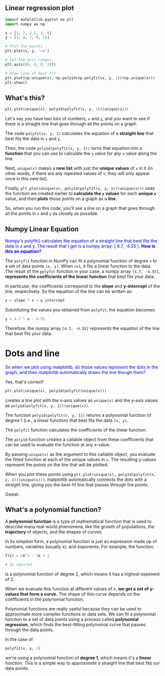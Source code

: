 ## Linear regression plot

```python
import matplotlib.pyplot as plt
import numpy as np

x = [1, 2, 2.5, 3, 4]
y = [1, 4, 7, 9, 15]

# Plot the points
plt.plot(x, y, 'ro')

# Set the axis ranges
plt.axis([0, 6, 0, 20])

# Draw line of best fit
plt.plot(np.unique(x), np.poly1d(np.polyfit(x, y, 1))(np.unique(x)))
plt.show()
```

## What's this?

```py
plt.plot(unique(x), poly1d(polyfit(x, y, 1))(unique(x)))
```

Let's say you have two lists of numbers, `x` and `y`, and you want to see if there is a straight line that goes through all the points on a graph.

The code `polyfit(x, y, 1)` calculates the equation of a **straight line** that best fits the data in `x` and `y`.

Then, the code `poly1d(polyfit(x, y, 1))` turns that equation into a **function** that you can use to calculate the `y` value for any `x` value along the line.

Next, `unique(x)` makes a **new list** with just the **unique values** of `x` in it (in other words, if there are any repeated values of `x`, they will only appear once in this new list).

Finally, `plt.plot(unique(x), poly1d(polyfit(x, y, 1))(unique(x)))` uses the function we created earlier to **calculate the `y` values** for each **unique `x`** value, and then **plots** those points on a graph as a **line**.

So, when you run this code, you'll see a line on a graph that goes through all the points in `x` and `y` as closely as possible.

## Numpy Linear Equation

<span style="color:#0000dd;">Numpy's polyfit() calculates the equation of a straight line that best fits the data in x and y.  The result that I get is a numpy array: [ 4.7, -4.55 ].  <span style="color:#0000dd;font-weight:bold;">How is this an equation?</span></span>

The `polyfit` function in NumPy can fit a polynomial function of degree `n` to a set of data points `(x, y)`. When `n=1`, it fits a linear function to the data. The result of the `polyfit` function in your case, a numpy array `[4.7, -4.55]`, **represents the coefficients of the linear function** that best fits your data. 

In particular, the coefficients correspond to the **slope** and **y-intercept** of the line, respectively. So the equation of the line can be written as:

```py
y = slope * x + y_intercept
```

Substituting the values you obtained from `polyfit`, the equation becomes:

```py
y = 4.7 * x - 4.55
```

Therefore, the numpy array `[4.7, -4.55]` represents the equation of the line that best fits your data.

# Dots and line

<span style="color:#0000dd;">So when we plot using matplotlib, do those values represent the dots in the graph, and then matplotlib automatically draws the line though them?</span>

Yes, that's correct!

```py
plt.plot(unique(x), poly1d(polyfit(unique(x)))
```

creates a line plot with the x-axis values as `unique(x)` and the y-axis values as `poly1d(polyfit(x, y, 1))(unique(x))`. 

The function `poly1d(polyfit(x, y, 1))` returns a polynomial function of degree 1 (i.e., a linear function) that best fits the data `(x, y)`.

The `polyfit` function calculates the coefficients of the linear function.

The `poly1d` function creates a callable object from these coefficients that can be used to evaluate the function at any x-value.

By passing `unique(x)` as the argument to this callable object, you evaluate the fitted function at each of the unique values in `x`. The resulting y-values represent the points on the line that will be plotted. 

When you plot these points using `plt.plot(unique(x), poly1d(polyfit(x, y, 1))(unique(x)))`, matplotlib automatically connects the dots with a straight line, giving you the best-fit line that passes through the points.

Gweat.

## What's a polynomial function?

A **polynomial function** is a type of mathematical function that is used to describe many real-world phenomena, like the growth of populations, the **trajectory** of objects, and the shapes of curves.

In its simplest form, a polynomial function is just an expression made up of numbers, variables (usually x), and exponents. For example, the function:

```py
f(x) = 2x^2 - 3x + 1

# 2x squared
```

is a polynomial function of degree 2, which means it has a highest exponent of 2. 

When we evaluate this function at different values of x, **we get a set of y-values that form a curve.** The shape of this curve depends on the coefficients in the polynomial function. 

Polynomial functions are really useful because they can be used to approximate more complex functions or data sets. We can fit a polynomial function to a set of data points using a process called **polynomial regression**, which finds the best-fitting polynomial curve that passes through the data points. 

In the case of

```py
polyfit(x, y, 1)
```

we're using a polynomial function of **degree 1**, which means it's a **linear** function. This is a simple way to approximate a straight line that best fits our data points.

<br>

